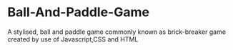# Ball-And-Paddle-Game
A stylised, ball and paddle game commonly known as brick-breaker game created by use of Javascript,CSS and HTML
